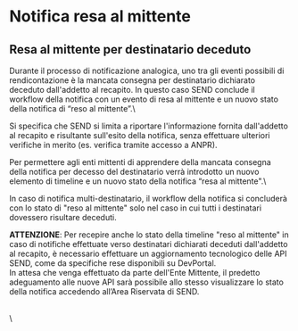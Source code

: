 # Notifica resa al mittente



## Resa al mittente per destinatario deceduto

Durante il processo di notificazione analogica, uno tra gli eventi possibili di rendicontazione è la mancata consegna per destinatario dichiarato deceduto dall'addetto al recapito. In questo caso SEND conclude il workflow della notifica con un evento di resa al mittente e un nuovo stato della notifica di “reso al mittente”.\


Si specifica che SEND si limita a riportare l'informazione fornita dall'addetto al recapito e risultante sull'esito della notifica, senza effettuare ulteriori verifiche in merito (es. verifica tramite accesso a ANPR).

Per permettere agli enti mittenti di apprendere della mancata consegna della notifica per decesso del destinatario verrà introdotto un nuovo elemento di timeline e un nuovo stato della notifica “resa al mittente".\


In caso di notifica multi-destinatario, il workflow della notifica si concluderà con lo stato di "reso al mittente" solo nel caso in cui tutti i destinatari dovessero risultare deceduti.

**ATTENZIONE**: Per recepire anche lo stato della timeline "reso al mittente" in caso di notifiche effettuate verso destinatari dichiarati deceduti dall'addetto al recapito, è necessario effettuare un aggiornamento tecnologico delle API SEND, come da specifiche rese disponibili su DevPortal. \
In attesa che venga effettuato da parte dell'Ente Mittente, il predetto adeguamento alle nuove API sarà possibile allo stesso visualizzare lo stato della notifica accedendo all’Area Riservata di SEND.

\
\
